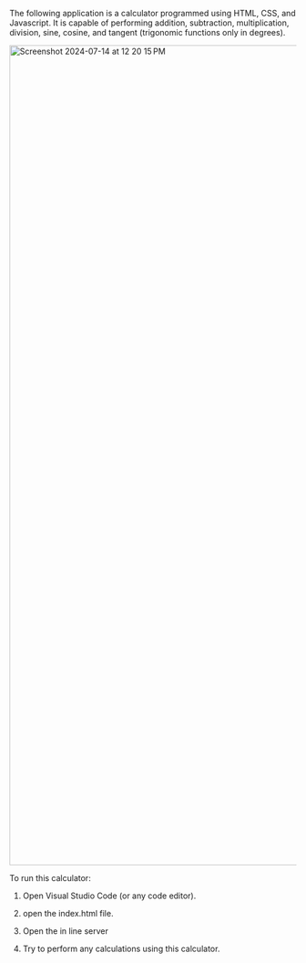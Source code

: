 The following application is a calculator programmed using HTML, CSS, and Javascript. It is capable of performing addition, subtraction, multiplication, division, sine, cosine, and tangent (trigonomic functions only in degrees).

<img width="1440" alt="Screenshot 2024-07-14 at 12 20 15 PM" src="https://github.com/user-attachments/assets/eb359364-7ead-49c8-b551-f4b935b75d13">

To run this calculator:

1. Open Visual Studio Code (or any code editor).
2. open the index.html file.
3. Open the in line server

4. Try to perform any calculations using this calculator.
